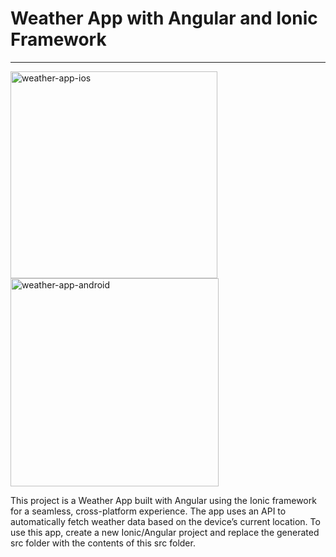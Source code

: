 <h1>Weather App with Angular and Ionic Framework</h1>

<hr>

<img width="331" alt="weather-app-ios" src="https://github.com/user-attachments/assets/2687e52a-225f-45ab-869c-55d8f82f7654">
<img width="333" alt="weather-app-android" src="https://github.com/user-attachments/assets/470af461-6f70-4635-9205-778a4f36489a">

<p>This project is a Weather App built with Angular using the Ionic framework for a seamless, cross-platform experience. The app uses an API to automatically fetch weather data based on the device’s current location. To use this app, create a new Ionic/Angular project and replace the generated src folder with the contents of this src folder.</p>
